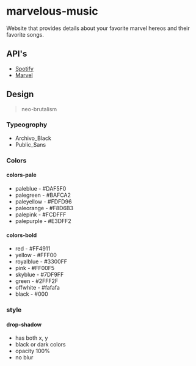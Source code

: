 # marvelous-music

Website that provides details about your favorite marvel hereos and their favorite songs.

## API's
- [Spotify](https://developer.spotify.com/documentation/web-api)
- [Marvel](https://developer.marvel.com/)

## Design
> neo-brutalism

### Typeogrophy

- Archivo_Black
- Public_Sans

### Colors

#### colors-pale
- paleblue - #DAF5F0
- palegreen - #BAFCA2
- paleyellow - #FDFD96
- paleorange - #F8D6B3
- palepink - #FCDFFF
- palepurple - #E3DFF2

#### colors-bold
- red - #FF4911
- yellow - #FFF00
- royalblue - #3300FF
- pink - #FF00F5
- skyblue - #7DF9FF
- green - #2FFF2F
- offwhite - #fafafa
- black - #000

### style

#### drop-shadow
- has both x, y
- black or dark colors
- opacity 100%
- no blur